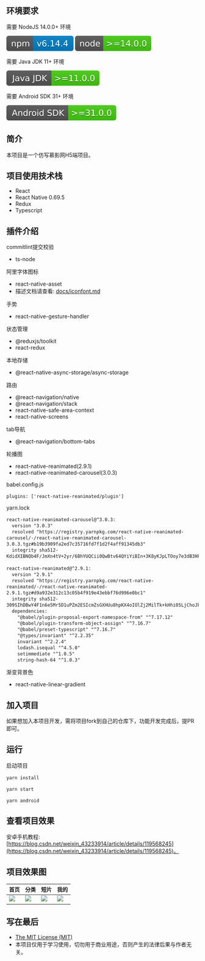## 环境要求

需要 NodeJS 14.0.0+ 环境

![](./src/assets/design-sketch/npm-6.14.4.svg)
![](./src/assets/design-sketch/node-14.0.0.svg)

需要 Java JDK 11+ 环境

![](./src/assets/design-sketch/java-jdk-11.0.0.svg)

需要 Android SDK 31+ 环境

![](./src/assets/design-sketch/android-sdk-31.0.0.svg)

## 简介

本项目是一个仿写慕影网H5端项目。

## 项目使用技术栈

* React
* React Native 0.69.5
* Redux
* Typescript

## 插件介绍

commitlint提交校验

* ts-node

阿里字体图标
* react-native-asset
* 描述文档请查看: [docs/iconfont.md](docs/iconfont.md)

手势
* react-native-gesture-handler

状态管理
* @reduxjs/toolkit
* react-redux

本地存储
* @react-native-async-storage/async-storage

路由
* @react-navigation/native
* @react-navigation/stack
* react-native-safe-area-context
* react-native-screens

tab导航
* @react-navigation/bottom-tabs

轮播图
* react-native-reanimated(2.9.1)
* react-native-reanimated-carousel(3.0.3)

babel.config.js
```
plugins: ['react-native-reanimated/plugin']
```

yarn.lock
```
react-native-reanimated-carousel@^3.0.3:
  version "3.0.3"
  resolved "https://registry.yarnpkg.com/react-native-reanimated-carousel/-/react-native-reanimated-carousel-3.0.3.tgz#b19b3909fa2ed7c35716fd7f1d2f4aff91345db3"
  integrity sha512-KdidXIBNQb4F/JmXn4tV+2yr/6BhYUQCii0QwBtv64QYiYiBIn+3K8yKJpLTOoy7e3dB3HFKD69VwCCw8ujd2w==

react-native-reanimated@^2.9.1:
  version "2.9.1"
  resolved "https://registry.yarnpkg.com/react-native-reanimated/-/react-native-reanimated-2.9.1.tgz#d9a932e312c13c05b4f919e43ebbf76d996e0bc1"
  integrity sha512-309SIhDBwY4F1n6e5Mr5D1uPZm2ESIcmZsGXHUu8hpKX4oIOlZj2MilTk+kHhi05LjChoJkcpfkstotCJmPRPg==
  dependencies:
    "@babel/plugin-proposal-export-namespace-from" "^7.17.12"
    "@babel/plugin-transform-object-assign" "^7.16.7"
    "@babel/preset-typescript" "^7.16.7"
    "@types/invariant" "^2.2.35"
    invariant "^2.2.4"
    lodash.isequal "^4.5.0"
    setimmediate "^1.0.5"
    string-hash-64 "^1.0.3"
```

渐变背景色
* react-native-linear-gradient

## 加入项目

如果想加入本项目开发，需将项目fork到自己的仓库下，功能开发完成后，提PR即可。

## 运行

启动项目

```
yarn install
```

```
yarn start
```

```
yarn android
```

## 查看项目效果

安卓手机教程: [https://blog.csdn.net/weixin_43233914/article/details/119568245](https://blog.csdn.net/weixin_43233914/article/details/119568245)。

## 项目效果图

|首页|分类|短片|我的|
|---|---|---|---|
|![](./src/static/design-sketch/home.jpg)|![](./src/static/design-sketch/movies.jpg)|![](./src/static/design-sketch/videos.jpg)|![](./src/static/design-sketch/mine.jpg)|

## 写在最后

* [The MIT License (MIT)](https://github.com/xlz122/react-native-movie/blob/master/LICENSE)
* 本项目仅用于学习使用，切勿用于商业用途，否则产生的法律后果与作者无关。
